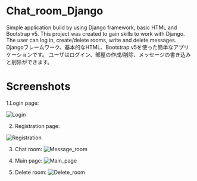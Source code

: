 # Chat_room_Django
Simple application build by using Django framework, basic HTML and Bootstrap v5. This project was created to gain skills to work with Django.
The user can log in, create/delete rooms, write and delete messages.
Djangoフレームワーク、基本的なHTML、Bootstrap v5を使った簡単なアプリケーションです。
ユーザはログイン、部屋の作成/削除、メッセージの書き込みと削除ができます。

# Screenshots

1.Login page:

![Login](https://github.com/ApxExD/Chat_room_Django/assets/80266920/74ee0f9e-5072-497a-8f53-dc3bde43ae75)

2. Registration page:

![Registration](https://github.com/ApxExD/Chat_room_Django/assets/80266920/5f2e274b-a118-40de-80fd-3bcff7d67727)

3. Chat room:
![Message_room](https://github.com/ApxExD/Chat_room_Django/assets/80266920/dfad01df-6ce1-41ed-b0e2-d97f5e041806)

4. Main page:
![Main_page](https://github.com/ApxExD/Chat_room_Django/assets/80266920/6d405311-d248-4c5f-bde3-f7223ed200b2)

5. Delete room:
![Delete_room](https://github.com/ApxExD/Chat_room_Django/assets/80266920/9c6c70a3-d521-417c-bdfd-7cdb3f8fde04)

   
   
